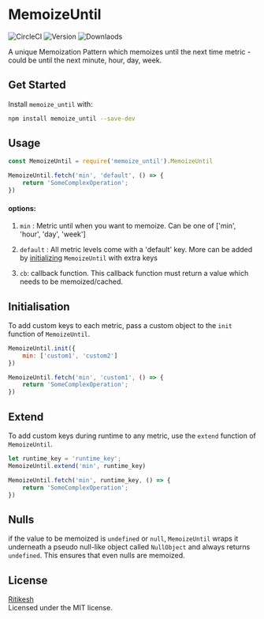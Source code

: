 # MemoizeUntil

![CircleCI](https://circleci.com/gh/ritikesh/memoize_until)
![Version](https://img.shields.io/npm/v/memoize_until.svg)
![Downlaods](https://img.shields.io/npm/dt/memoize_until.svg)

A unique Memoization Pattern which memoizes until the next time metric - could be until the next minute, hour, day, week.

## Get Started

Install `memoize_until` with: 

```bash
npm install memoize_until --save-dev
```

## Usage

```javascript
const MemoizeUntil = require('memoize_until').MemoizeUntil

MemoizeUntil.fetch('min', 'default', () => { 
    return 'SomeComplexOperation'; 
})
```

#### options:
1. `min` : Metric until when you want to memoize. Can be one of ['min', 'hour', 'day', 'week']

2. `default` : All metric levels come with a 'default' key. More can be added by [initializing](#Initialisation) `MemoizeUntil` with extra keys

3. `cb`: callback function. This callback function must return a value which needs to be memoized/cached.

## Initialisation
To add custom keys to each metric, pass a custom object to the `init` function of `MemoizeUntil`.
```javascript
MemoizeUntil.init({ 
    min: ['custom1', 'custom2']
})

MemoizeUntil.fetch('min', 'custom1', () => { 
    return 'SomeComplexOperation'; 
})
```

## Extend
To add custom keys during runtime to any metric, use the `extend` function of `MemoizeUntil`.
```javascript
let runtime_key = 'runtime_key';
MemoizeUntil.extend('min', runtime_key)

MemoizeUntil.fetch('min', runtime_key, () => { 
    return 'SomeComplexOperation'; 
})
```

## Nulls
if the value to be memoized is `undefined` or `null`, `MemoizeUntil` wraps it underneath a pseudo null-like object called `NullObject` and always returns `undefined`. This ensures that even nulls are memoized.

## License
[Ritikesh](https://ritikesh.github.io)  
Licensed under the MIT license.